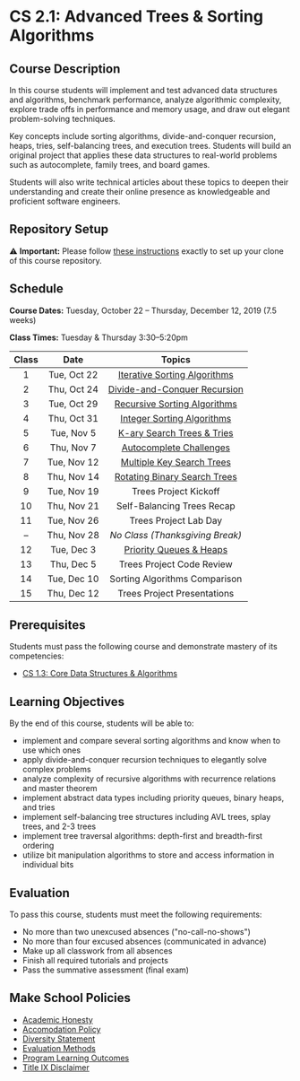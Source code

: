 # CS 2.1: Advanced Trees & Sorting Algorithms

## Course Description

In this course students will implement and test advanced data structures and algorithms, benchmark performance, analyze algorithmic complexity, explore trade offs in performance and memory usage, and draw out elegant problem-solving techniques.

Key concepts include sorting algorithms, divide-and-conquer recursion, heaps, tries, self-balancing trees, and execution trees. Students will build an original project that applies these data structures to real-world problems such as autocomplete, family trees, and board games.

Students will also write technical articles about these topics to deepen their understanding and create their online presence as knowledgeable and proficient software engineers.


## Repository Setup

:warning: **Important:** Please follow [these instructions](Setup.md) exactly to set up your clone of this course repository.


## Schedule

**Course Dates:** Tuesday, October 22 – Thursday, December 12, 2019 (7.5 weeks)

**Class Times:** Tuesday & Thursday 3:30–5:20pm

| Class |    Date     |              Topics               |
|:-----:|:-----------:|:---------------------------------:|
|   1   | Tue, Oct 22 | [Iterative Sorting Algorithms][]  |
|   2   | Thu, Oct 24 | [Divide-and-Conquer Recursion][]  |
|   3   | Tue, Oct 29 | [Recursive Sorting Algorithms][]  |
|   4   | Thu, Oct 31 | [Integer Sorting Algorithms][]    |
|   5   | Tue, Nov  5 | [K-ary Search Trees & Tries][]    |
|   6   | Thu, Nov  7 | [Autocomplete Challenges][]       |
|   7   | Tue, Nov 12 | [Multiple Key Search Trees][]     |
|   8   | Thu, Nov 14 | [Rotating Binary Search Trees][]  |
|   9   | Tue, Nov 19 | Trees Project Kickoff             |
|  10   | Thu, Nov 21 | Self-Balancing Trees Recap        |
|  11   | Tue, Nov 26 | Trees Project Lab Day             |
|   –   | Thu, Nov 28 | *No Class (Thanksgiving Break)*   |
|  12   | Tue, Dec  3 | [Priority Queues & Heaps][]       |
|  13   | Thu, Dec  5 | Trees Project Code Review         |
|  14   | Tue, Dec 10 | Sorting Algorithms Comparison     |
|  15   | Thu, Dec 12 | Trees Project Presentations       |

[Iterative Sorting Algorithms]: Lessons/SortingIterative.md
[Divide-and-Conquer Recursion]: Lessons/SortingDivideConquer.md
[Recursive Sorting Algorithms]: Lessons/SortingRecursive.md
[Integer Sorting Algorithms]: Lessons/SortingInteger.md
[Rotating Binary Search Trees]: Lessons/RotatingTrees.md
[K-ary Search Trees & Tries]: Lessons/KaryTreesTries.md
[Autocomplete Challenges]: Lessons/KaryTreesTries.md#Challenges
[Multiple Key Search Trees]: Lessons/MultipleKeyTrees.md
[Priority Queues & Heaps]: Lessons/Heaps.md


## Prerequisites

Students must pass the following course and demonstrate mastery of its competencies:
-   [CS 1.3: Core Data Structures & Algorithms](https://github.com/Make-School-Courses/CS-1.3-Core-Data-Structures)


## Learning Objectives

By the end of this course, students will be able to:
-   implement and compare several sorting algorithms and know when to use which ones
-   apply divide-and-conquer recursion techniques to elegantly solve complex problems
-   analyze complexity of recursive algorithms with recurrence relations and master theorem
-   implement abstract data types including priority queues, binary heaps, and tries
-   implement self-balancing tree structures including AVL trees, splay trees, and 2-3 trees
-   implement tree traversal algorithms: depth-first and breadth-first ordering
-   utilize bit manipulation algorithms to store and access information in individual bits


## Evaluation

To pass this course, students must meet the following requirements:
-   No more than two unexcused absences ("no-call-no-shows")
-   No more than four excused absences (communicated in advance)
-   Make up all classwork from all absences
-   Finish all required tutorials and projects
-   Pass the summative assessment (final exam)


## Make School Policies

-   [Academic Honesty](https://github.com/Product-College-Courses/Common-Syllabus-Sections/blob/master/Academic-Honesty-and-Plagiarism.md)
-   [Accomodation Policy](https://github.com/Product-College-Courses/Common-Syllabus-Sections/blob/master/Accommodation-Policy.md)
-   [Diversity Statement](https://github.com/Product-College-Courses/Common-Syllabus-Sections/blob/master/Diversity-Statement.md)
-   [Evaluation Methods](https://github.com/Product-College-Courses/Common-Syllabus-Sections/blob/master/Evaluation-Methods.md)
-   [Program Learning Outcomes](https://github.com/Product-College-Courses/Common-Syllabus-Sections/blob/master/Program-Learning-Outcomes.md)
-   [Title IX Disclaimer](https://github.com/Product-College-Courses/Common-Syllabus-Sections/blob/master/Evaluations-Title-X-Disclaimer.md)
